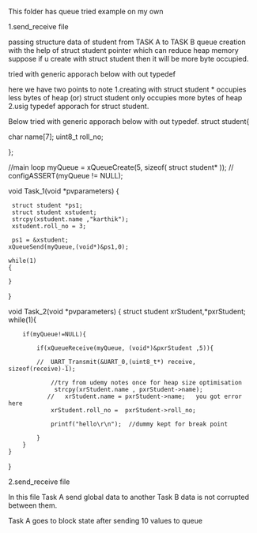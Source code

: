 This folder has queue tried example on my own 

1.send_receive file 

passing structure data of student from TASK A to TASK B
queue creation with the help of struct student pointer which can reduce heap memory 
suppose if u create with struct student then it will be more byte occupied.

tried with generic apporach below with out typedef 

here we have two points to note 
1.creating with struct student * occupies less bytes of heap (or)  struct student only occupies more bytes of heap
2.usig typedef apporach for struct student.

Below tried with generic apporach below with out typedef. 
struct student{

char name[7];
uint8_t roll_no;

};   

//main loop 
myQueue = xQueueCreate(5, sizeof( struct student* ));   //
configASSERT(myQueue != NULL);

void Task_1(void *pvparameters)
{

	 struct student *ps1;
	 struct student xstudent;
	 strcpy(xstudent.name ,"karthik");
	 xstudent.roll_no = 3;

     ps1 = &xstudent;
    xQueueSend(myQueue,(void*)&ps1,0);

	while(1)
	{

	}

}


void Task_2(void *pvparameters)
{
	struct student xrStudent,*pxrStudent;
	while(1){

		if(myQueue!=NULL){

			if(xQueueReceive(myQueue, (void*)&pxrStudent ,5)){

			//	UART_Transmit(&UART_0,(uint8_t*) receive, sizeof(receive)-1);

				//try from udemy notes once for heap size optimisation
				 strcpy(xrStudent.name , pxrStudent->name);
			   //	xrStudent.name = pxrStudent->name;   you got error here
				xrStudent.roll_no =  pxrStudent->roll_no;

				printf("hello\r\n");  //dummy kept for break point

			}
		}
	}

}


2.send_receive file  

In this file Task A send global data to another Task B 
data is not corrupted between them.

Task A goes to block state after sending 10 values to queue 


